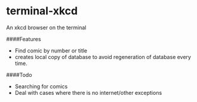 # terminal-xkcd
An xkcd browser on the terminal

####Features

* Find comic by number or title
* creates local copy of database to avoid regeneration of database every time.

####Todo

* Searching for comics
* Deal with cases where there is no internet/other exceptions
